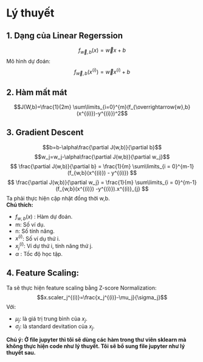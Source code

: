 # Lý thuyết
## 1. Dạng của Linear Regerssion
$$f_{\overrightarrow{w},b}(x)=\overrightarrow{w}x+b$$
Mô hình dự đoán: 
$$f_{\overrightarrow{w},b}(x^{(i)})=\overrightarrow{w}x^{(i)}+b$$
## 2. Hàm mất mát
$$J(W,b)=\frac{1}{2m} \sum\limits_{i=0}^{m}(f_{\overrightarrow{w},b}(x^{(i)})-y^{(i)})^2$$
## 3. Gradient Descent
$$b=b-\alpha\frac{\partial J(w,b)}{\partial b}$$
$$w_j=w_j-\alpha\frac{\partial J(w,b)}{\partial w_j}$$
$$
\frac{\partial J(w,b)}{\partial b}  = \frac{1}{m} \sum\limits_{i = 0}^{m-1} (f_{w,b}(x^{(i)}) - y^{(i)}) 
$$
$$
\frac{\partial J(w,b)}{\partial w_j}  = \frac{1}{m} \sum\limits_{i = 0}^{m-1} (f_{w,b}(x^{(i)}) -y^{(i)}).x^{(i)}_{j} 
$$
Ta phải thực hiện cập nhật đồng thời w,b.<br>
**Chú thích:**
* $f_{w,b}(x)$ : Hàm dự đoán.
* m: Số ví dụ.
* n: Số tính năng.
* $x^{(i)}$: Số ví dụ thứ i.
* $x^{(i)}_{j}$: Ví dự thứ i, tính năng thứ j.
* $\alpha$ : Tốc độ học tập.
## 4. Feature Scaling:
Ta sẽ thực hiện feature scaling bằng Z-score Normalization: 
$$x.scaler_j^{(i)}=\frac{x_j^{(i)}-\mu_j}{\sigma_j}$$
Với:
- $\mu_j$: là giá trị trung bình của $x_j$.
- $\sigma_j$: là standard devitation của $x_j$.


**Chú ý: Ở file jupyter thì tôi sẽ dùng các hàm trong thư viên sklearn mà không thực hiện code như lý thuyết. Tôi sẽ bổ sung file jupyter như lý thuyết sau.**
